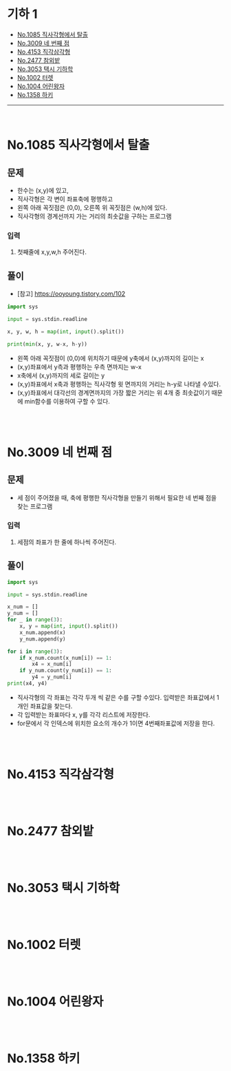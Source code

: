 # 기하 1

- [No.1085 직사각형에서 탈출](#no1085-직사각형에서-탈출)
- [No.3009 네 번째 점](#no3009-네-번째-점)
- [No.4153 직각삼각형](#no4153-직각삼각형)
- [No.2477 참외밭](#no2477-참외밭)
- [No.3053 택시 기하학](#no3053-택시-기하학)
- [No.1002 터렛](#no1002-터렛)
- [No.1004 어린왕자](#no1004-어린왕자)
- [No.1358 하키](#no1358-하키)

---

<br>

# No.1085 직사각형에서 탈출

## 문제
- 한수는 (x,y)에 있고, 
- 직사각형은 각 변이 좌표축에 평행하고
- 왼쪽 아래 꼭짓점은 (0,0), 오른쪽 위 꼭짓점은 (w,h)에 있다.
- 직사각형의 경계선까지 가는 거리의 최솟값을 구하는 프로그램

### 입력
1. 첫째줄에 x,y,w,h 주어진다.

## 풀이
- [참고] https://ooyoung.tistory.com/102
```python
import sys

input = sys.stdin.readline

x, y, w, h = map(int, input().split())

print(min(x, y, w-x, h-y))
```
- 왼쪽 아래 꼭짓점이 (0,0)에 위치하기 때문에 y축에서 (x,y)까지의 길이는 x
- (x,y)좌표에서 y측과 평행하는 우측 면까지는 w-x
- x축에서 (x,y)까지의 세로 길이는 y
- (x,y)좌표에서 x축과 평행하는 직사각형 윗 면까지의 거리는 h-y로 나타낼 수있다.
- (x,y)좌표에서 대각선의 경계면까지의 가장 짧은 거리는 위 4개 중 최솟값이기 때문에 min함수를 이용하여 구할 수 있다.

<br>
<br>

# No.3009 네 번째 점

## 문제
- 세 점이 주어졌을 때, 축에 평행한 직사각형을 만들기 위해서 필요한 네 번째 점을 찾는 프로그램

### 입력
1. 세점의 좌표가 한 줄에 하나씩 주어진다.

## 풀이
```python
import sys

input = sys.stdin.readline

x_num = []
y_num = []
for _ in range(3):
    x, y = map(int, input().split())
    x_num.append(x)
    y_num.append(y)

for i in range(3):
    if x_num.count(x_num[i]) == 1:
        x4 = x_num[i]
    if y_num.count(y_num[i]) == 1:
        y4 = y_num[i]
print(x4, y4)
```
- 직사각형의 각 좌표는 각각 두개 씩 같은 수를 구할 수있다. 입력받은 좌표값에서 1개인 좌표값을 찾는다.
- 각 입력받는 좌표마다 x, y를 각각 리스트에 저장한다.
- for문에서 각 인덱스에 위치한 요소의 개수가 1이면 4번째좌표값에 저장을 한다.

<br>
<br>

# No.4153 직각삼각형

<br>
<br>

# No.2477 참외밭

<br>
<br>

# No.3053 택시 기하학

<br>
<br>

# No.1002 터렛

<br>
<br>

# No.1004 어린왕자

<br>
<br>

# No.1358 하키

